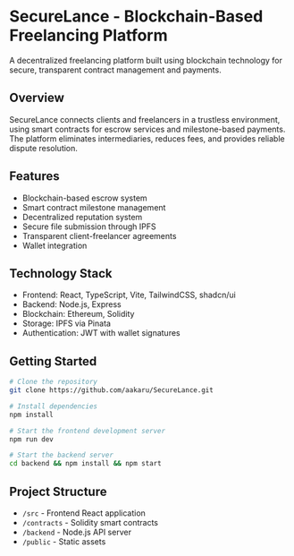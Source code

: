 # SecureLance - Blockchain-Based Freelancing Platform

A decentralized freelancing platform built using blockchain technology for secure, transparent contract management and payments.

## Overview

SecureLance connects clients and freelancers in a trustless environment, using smart contracts for escrow services and milestone-based payments. The platform eliminates intermediaries, reduces fees, and provides reliable dispute resolution.

## Features

- Blockchain-based escrow system
- Smart contract milestone management
- Decentralized reputation system
- Secure file submission through IPFS
- Transparent client-freelancer agreements
- Wallet integration

## Technology Stack

- Frontend: React, TypeScript, Vite, TailwindCSS, shadcn/ui
- Backend: Node.js, Express
- Blockchain: Ethereum, Solidity
- Storage: IPFS via Pinata
- Authentication: JWT with wallet signatures

## Getting Started

```sh
# Clone the repository
git clone https://github.com/aakaru/SecureLance.git

# Install dependencies
npm install

# Start the frontend development server
npm run dev

# Start the backend server
cd backend && npm install && npm start
```

## Project Structure

- `/src` - Frontend React application
- `/contracts` - Solidity smart contracts
- `/backend` - Node.js API server
- `/public` - Static assets
